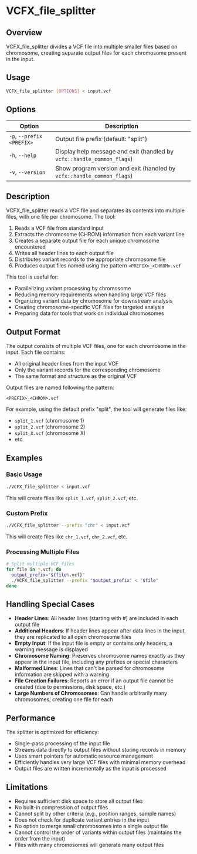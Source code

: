 # VCFX_file_splitter

## Overview

VCFX_file_splitter divides a VCF file into multiple smaller files based on chromosome, creating separate output files for each chromosome present in the input.

## Usage

```bash
VCFX_file_splitter [OPTIONS] < input.vcf
```

## Options

| Option | Description |
|--------|-------------|
| `-p`, `--prefix <PREFIX>` | Output file prefix (default: "split") |
| `-h`, `--help` | Display help message and exit (handled by `vcfx::handle_common_flags`) |
| `-v`, `--version` | Show program version and exit (handled by `vcfx::handle_common_flags`) |

## Description

VCFX_file_splitter reads a VCF file and separates its contents into multiple files, with one file per chromosome. The tool:

1. Reads a VCF file from standard input
2. Extracts the chromosome (CHROM) information from each variant line
3. Creates a separate output file for each unique chromosome encountered
4. Writes all header lines to each output file
5. Distributes variant records to the appropriate chromosome file
6. Produces output files named using the pattern `<PREFIX>_<CHROM>.vcf`

This tool is useful for:
- Parallelizing variant processing by chromosome
- Reducing memory requirements when handling large VCF files
- Organizing variant data by chromosome for downstream analysis
- Creating chromosome-specific VCF files for targeted analysis
- Preparing data for tools that work on individual chromosomes

## Output Format

The output consists of multiple VCF files, one for each chromosome in the input. Each file contains:
- All original header lines from the input VCF
- Only the variant records for the corresponding chromosome
- The same format and structure as the original VCF

Output files are named following the pattern:
```
<PREFIX>_<CHROM>.vcf
```

For example, using the default prefix "split", the tool will generate files like:
- `split_1.vcf` (chromosome 1)
- `split_2.vcf` (chromosome 2)
- `split_X.vcf` (chromosome X)
- etc.

## Examples

### Basic Usage

```bash
./VCFX_file_splitter < input.vcf
```

This will create files like `split_1.vcf`, `split_2.vcf`, etc.

### Custom Prefix

```bash
./VCFX_file_splitter --prefix "chr" < input.vcf
```

This will create files like `chr_1.vcf`, `chr_2.vcf`, etc.

### Processing Multiple Files

```bash
# Split multiple VCF files
for file in *.vcf; do
  output_prefix="${file%.vcf}"
  ./VCFX_file_splitter --prefix "$output_prefix" < "$file"
done
```

## Handling Special Cases

- **Header Lines**: All header lines (starting with #) are included in each output file
- **Additional Headers**: If header lines appear after data lines in the input, they are replicated to all open chromosome files
- **Empty Input**: If the input file is empty or contains only headers, a warning message is displayed
- **Chromosome Naming**: Preserves chromosome names exactly as they appear in the input file, including any prefixes or special characters
- **Malformed Lines**: Lines that can't be parsed for chromosome information are skipped with a warning
- **File Creation Failures**: Reports an error if an output file cannot be created (due to permissions, disk space, etc.)
- **Large Numbers of Chromosomes**: Can handle arbitrarily many chromosomes, creating one file for each

## Performance

The splitter is optimized for efficiency:
- Single-pass processing of the input file
- Streams data directly to output files without storing records in memory
- Uses smart pointers for automatic resource management
- Efficiently handles very large VCF files with minimal memory overhead
- Output files are written incrementally as the input is processed

## Limitations

- Requires sufficient disk space to store all output files
- No built-in compression of output files
- Cannot split by other criteria (e.g., position ranges, sample names)
- Does not check for duplicate variant entries in the input
- No option to merge small chromosomes into a single output file
- Cannot control the order of variants within output files (maintains the order from the input)
- Files with many chromosomes will generate many output files 